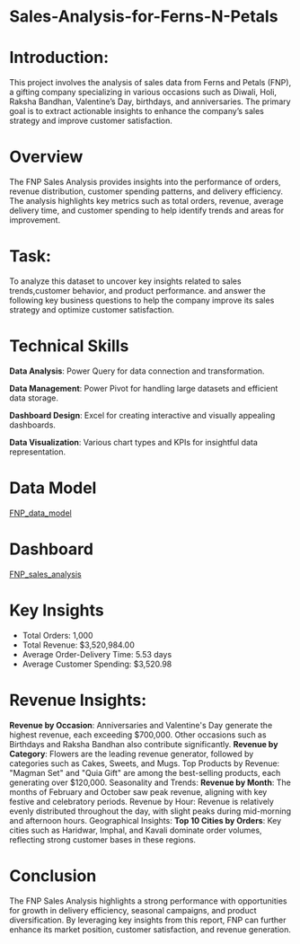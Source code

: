 # Sales-Analysis-for-Ferns-N-Petals
# Introduction:
This project involves the analysis of sales data from Ferns and Petals (FNP), a gifting company specializing in various occasions such as Diwali, Holi, Raksha Bandhan, Valentine’s Day, birthdays, and anniversaries. The primary goal is to extract actionable insights to enhance the company’s sales strategy and improve customer satisfaction.
# Overview
The FNP Sales Analysis provides insights into the performance of orders, revenue distribution, customer spending patterns, and delivery efficiency. The analysis highlights key metrics such as total orders, revenue, average delivery time, and customer spending to help identify trends and areas for improvement.
# Task:
To analyze this dataset to uncover key insights related to sales trends,customer behavior, and product performance.
 and answer the following key business questions to help the company
improve its sales strategy and optimize customer satisfaction.
# Technical Skills
**Data Analysis**: Power Query for data connection and transformation.

**Data Management**: Power Pivot for handling large datasets and efficient data storage.

**Dashboard Design**: Excel for creating interactive and visually appealing dashboards.

**Data Visualization**: Various chart types and KPIs for insightful data representation. 
# Data Model
<a href="Resources/Data_model.png.png">FNP_data_model</a>
# Dashboard
<a href="Resources/Dashboard.png.png">FNP_sales_analysis</a>
# Key Insights
* Total Orders: 1,000
* Total Revenue: $3,520,984.00
* Average Order-Delivery Time: 5.53 days
* Average Customer Spending: $3,520.98
# Revenue Insights:
**Revenue by Occasion**:
Anniversaries and Valentine's Day generate the highest revenue, each exceeding $700,000.
Other occasions such as Birthdays and Raksha Bandhan also contribute significantly.
**Revenue by Category**:
Flowers are the leading revenue generator, followed by categories such as Cakes, Sweets, and Mugs.
Top Products by Revenue:
"Magman Set" and "Quia Gift" are among the best-selling products, each generating over $120,000.
Seasonality and Trends:
**Revenue by Month**:
The months of February and October saw peak revenue, aligning with key festive and celebratory periods.
Revenue by Hour:
Revenue is relatively evenly distributed throughout the day, with slight peaks during mid-morning and afternoon hours.
Geographical Insights:
**Top 10 Cities by Orders**:
Key cities such as Haridwar, Imphal, and Kavali dominate order volumes, reflecting strong customer bases in these regions.
# Conclusion
The FNP Sales Analysis highlights a strong performance with opportunities for growth in delivery efficiency, seasonal campaigns, and product diversification. By leveraging key insights from this report, FNP can further enhance its market position, customer satisfaction, and revenue generation.



